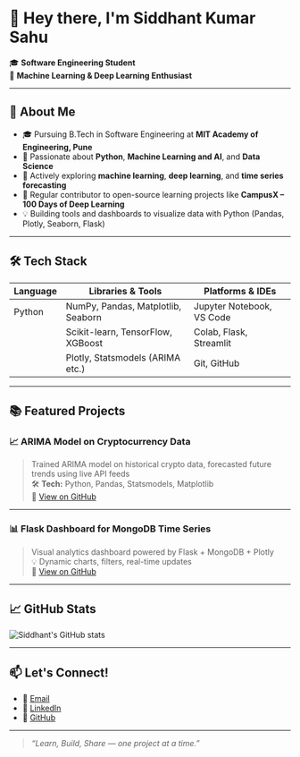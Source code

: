 # 👋 Hey there, I'm Siddhant Kumar Sahu

🎓 **Software Engineering Student**  
🧠 **Machine Learning & Deep Learning Enthusiast**  

---

## 📌 About Me

- 🎓 Pursuing B.Tech in Software Engineering at **MIT Academy of Engineering, Pune**
- 🐍 Passionate about **Python**, **Machine Learning and AI**, and **Data Science**
- 🧠 Actively exploring **machine learning**, **deep learning**, and **time series forecasting**
- 🧪 Regular contributor to open-source learning projects like **CampusX – 100 Days of Deep Learning**
- 💡 Building tools and dashboards to visualize data with Python (Pandas, Plotly, Seaborn, Flask)

---

## 🛠️ Tech Stack

| Language    | Libraries & Tools               | Platforms & IDEs         |
|-------------|----------------------------------|---------------------------|
| Python      | NumPy, Pandas, Matplotlib, Seaborn | Jupyter Notebook, VS Code |
|             | Scikit-learn, TensorFlow, XGBoost | Colab, Flask, Streamlit   |
|             | Plotly, Statsmodels (ARIMA etc.)  | Git, GitHub               |

---

## 📚 Featured Projects

### 📈 ARIMA Model on Cryptocurrency Data  
> Trained ARIMA model on historical crypto data, forecasted future trends using live API feeds  
🛠️ **Tech:** Python, Pandas, Statsmodels, Matplotlib  
📁 [View on GitHub](https://github.com/siddsahu17)

---

### 📊 Flask Dashboard for MongoDB Time Series  
> Visual analytics dashboard powered by Flask + MongoDB + Plotly  
💡 Dynamic charts, filters, real-time updates  
📁 [View on GitHub](https://github.com/siddsahu17)

---

## 📈 GitHub Stats

![Siddhant's GitHub stats](https://github-readme-stats.vercel.app/api?username=siddsahu17&show_icons=true&theme=radical)

---

## 📫 Let's Connect!

- 📧 [Email](catchmesiddhant@gmail.com) 
- 💼 [LinkedIn](https://www.linkedin.com/in/siddsahu17)  
- 🐙 [GitHub](https://github.com/siddsahu17)

---

> *“Learn, Build, Share — one project at a time.”*
